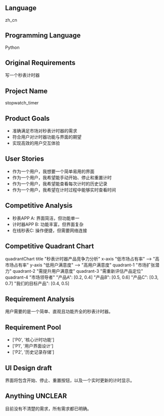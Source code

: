 ## Language

zh_cn

## Programming Language

Python

## Original Requirements

写一个秒表计时器

## Project Name

stopwatch_timer

## Product Goals

- 准确满足市场对秒表计时器的需求
- 符合用户对计时器功能与界面的期望
- 实现高效的用户交互体验

## User Stories

- 作为一个用户，我想要一个简单易用的界面
- 作为一个用户，我希望能手动开始、停止和重置计时
- 作为一个用户，我希望能查看每次计时的历史记录
- 作为一个用户，我希望在计时过程中能够实时查看时间

## Competitive Analysis

- 秒表APP A: 界面简洁，但功能单一
- 计时器APP B: 功能丰富，但界面复杂
- 在线秒表C: 操作便捷，但需要网络连接

## Competitive Quadrant Chart

quadrantChart
    title "秒表计时器产品竞争力分析"
    x-axis "低市场占有率" --> "高市场占有率"
    y-axis "低用户满意度" --> "高用户满意度"
    quadrant-1 "市场扩张潜力"
    quadrant-2 "需提升用户满意度"
    quadrant-3 "需重新评估产品定位"
    quadrant-4 "市场领导者"
    "产品A": [0.2, 0.4]
    "产品B": [0.5, 0.6]
    "产品C": [0.3, 0.7]
    "我们的目标产品": [0.4, 0.5]

## Requirement Analysis

用户需要的是一个简单、直观且功能齐全的秒表计时器。

## Requirement Pool

- ['P0', '核心计时功能']
- ['P1', '用户界面设计']
- ['P2', '历史记录存储']

## UI Design draft

界面将包含开始、停止、重置按钮，以及一个实时更新的计时显示。

## Anything UNCLEAR

目前没有不清楚的需求，所有需求都已明确。


